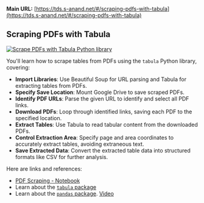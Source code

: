 **Main URL:** [https://tds.s-anand.net/#/scraping-pdfs-with-tabula](https://tds.s-anand.net/#/scraping-pdfs-with-tabula)

## Scraping PDFs with Tabula

[![Scrape PDFs with Tabula Python library](https://i.ytimg.com/vi_webp/yDoKlKyxClQ/sddefault.webp)](https://youtu.be/yDoKlKyxClQ)

You'll learn how to scrape tables from PDFs using the `tabula` Python library, covering:

- **Import Libraries**: Use Beautiful Soup for URL parsing and Tabula for extracting tables from PDFs.
- **Specify Save Location**: Mount Google Drive to save scraped PDFs.
- **Identify PDF URLs**: Parse the given URL to identify and select all PDF links.
- **Download PDFs**: Loop through identified links, saving each PDF to the specified location.
- **Extract Tables**: Use Tabula to read tabular content from the downloaded PDFs.
- **Control Extraction Area**: Specify page and area coordinates to accurately extract tables, avoiding extraneous text.
- **Save Extracted Data**: Convert the extracted table data into structured formats like CSV for further analysis.

Here are links and references:

- [PDF Scraping - Notebook](https://colab.research.google.com/drive/102Fv2Ji0J4mvao3mCse52E7Th8bZiuyf)
- Learn about the [`tabula` package](https://tabula-py.readthedocs.io/en/latest/tabula.html)
- Learn about the [`pandas` package](https://pandas.pydata.org/pandas-docs/stable/user_guide/10min.html). [Video](https://youtu.be/vmEHCJofslg)
